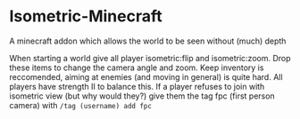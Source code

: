 # Isometric-Minecraft
A minecraft addon which allows the world to be seen without (much) depth

When starting a world give all player isometric:flip and isometric:zoom. Drop these items to change the camera angle and zoom.
Keep inventory is reccomended, aiming at enemies (and moving in general) is quite hard. All players have strength II to balance this.
If a player refuses to join with isometric view (but why would they?) give them the tag fpc (first person camera) with `/tag (username) add fpc`
